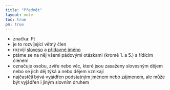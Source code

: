 ```yaml
---
title: "Předmět"
layout: note
toc: true
pm: true
---
```

- značka: Pt
- je to rozvíjející větný člen
- rozvíjí [sloveso](/notes/school/czech/czech-grammar/morphology/verbs) a [přídavné jméno](/notes/school/czech/czech-grammar/morphology/adjectives)
- ptáme se na něj všemi pádovými otázkami (kromě 1. a 5.) a řídícím členem
- označuje osobu, zvíře nebo věc, které jsou zasaženy slovesným dějem nebo se jich děj týká a nebo dějem vznikají
- najčastěji bývá vyjádřen [podstatným jménem](/notes/school/czech/czech-grammar/morphology/nouns) nebo [zájmenem](/notes/school/czech/czech-grammar/morphology/pronouns), ale může být vyjádřen i jiným slovním druhem
